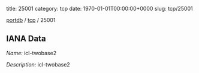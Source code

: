 title: 25001
category: tcp
date: 1970-01-01T00:00:00+0000
slug: tcp/25001

[portdb](/) / [tcp](/category/tcp.html) / 25001


## IANA Data

_Name:_ icl-twobase2

_Description:_ icl-twobase2

